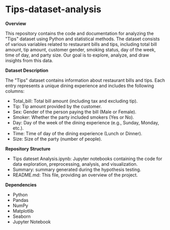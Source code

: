 # Tips-dataset-analysis

**Overview**

This repository contains the code and documentation for analyzing the "Tips" dataset using Python and statistical methods. The dataset consists of various variables related to restaurant bills and tips, including total bill amount, tip amount, customer gender, smoking status, day of the week, time of day, and party size. Our goal is to explore, analyze, and draw insights from this data.

**Dataset Description**

The "Tips" dataset contains information about restaurant bills and tips. Each entry represents a unique dining experience and includes the following columns:

- Total_bill: Total bill amount (including tax and excluding tip).
- Tip: Tip amount provided by the customer.
- Sex: Gender of the person paying the bill (Male or Female).
- Smoker: Whether the party included smokers (Yes or No).
- Day: Day of the week of the dining experience (e.g., Sunday, Monday, etc.).
- Time: Time of day of the dining experience (Lunch or Dinner).
- Size: Size of the party (number of people).
  
**Repository Structure**

- Tips dateset Analysis.ipynb: Jupyter notebooks containing the code for data exploration, preprocessing, analysis, and visualization.
- Summary: summary  generated during the hypothesis testing.
- README.md: This file, providing an overview of the project.

**Dependencies**

- Python
- Pandas
- NumPy
- Matplotlib
- Seaborn
- Jupyter Notebook
